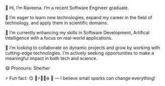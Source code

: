 👋 Hi, I’m Raveena. I’m a recent Software Engineer graduate.

👀 I’m eager to learn new technologies, expand my career in the field of technology, and apply them in scientific domains.

🌱 I’m currently enhancing my skills in Software Development, Artifical Intelligence with a focus on real-world applications.

💞️ I’m looking to collaborate on dynamic projects and grow by working with cutting-edge technologies. I'm actively seeking opportunities to make a meaningful impact in both tech and science.

😄 Pronouns: She/her

⚡ Fun fact: 😊 🎲⚡🌞🔥❄️ 💛 — I believe small sparks can change everything!
